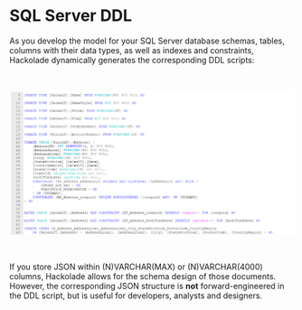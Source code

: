 # SQL Server DDL

As you develop the model for your SQL Server database schemas, tables, columns with their data types, as well as indexes and constraints, Hackolade dynamically generates the corresponding DDL scripts:

&nbsp;

![Image](<lib/SQL%20Server%20DDL%20Forward-Engineering.png>)

&nbsp;

If you store JSON within (N)VARCHAR(MAX) or (N)VARCHAR(4000) columns, Hackolade allows for the schema design of those documents.&nbsp; However, the corresponding JSON structure is **not** forward-engineered in the DDL script, but is useful for developers, analysts and designers.
